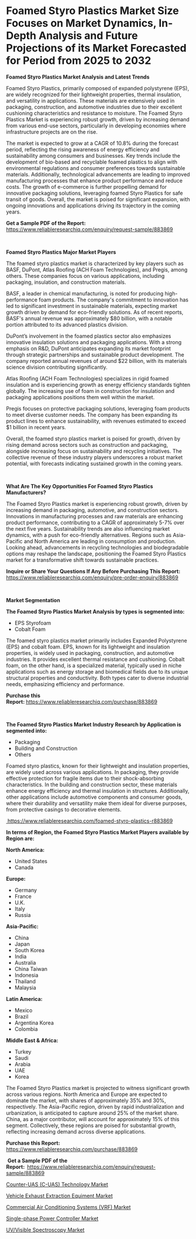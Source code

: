 <p><h1>Foamed Styro Plastics Market Size Focuses on Market Dynamics, In-Depth Analysis and Future Projections of its Market Forecasted for Period from 2025 to 2032</h1></p><p><strong>Foamed Styro Plastics Market Analysis and Latest Trends</strong></p>
<p><p>Foamed Styro Plastics, primarily composed of expanded polystyrene (EPS), are widely recognized for their lightweight properties, thermal insulation, and versatility in applications. These materials are extensively used in packaging, construction, and automotive industries due to their excellent cushioning characteristics and resistance to moisture. The Foamed Styro Plastics Market is experiencing robust growth, driven by increasing demand from various end-use sectors, particularly in developing economies where infrastructure projects are on the rise.</p><p>The market is expected to grow at a CAGR of 10.8% during the forecast period, reflecting the rising awareness of energy efficiency and sustainability among consumers and businesses. Key trends include the development of bio-based and recyclable foamed plastics to align with environmental regulations and consumer preferences towards sustainable materials. Additionally, technological advancements are leading to improved manufacturing processes that enhance product performance and reduce costs. The growth of e-commerce is further propelling demand for innovative packaging solutions, leveraging foamed Styro Plastics for safe transit of goods. Overall, the market is poised for significant expansion, with ongoing innovations and applications driving its trajectory in the coming years.</p></p>
<p><strong>Get a Sample PDF of the Report:&nbsp;</strong> <a href="https://www.reliableresearchiq.com/enquiry/request-sample/883869?utm_campaign=1876&utm_medium=2&utm_source=Github&utm_content=ia&utm_term=28022025&utm_id=foamed-styro-plastics">https://www.reliableresearchiq.com/enquiry/request-sample/883869</a></p>
<p>&nbsp;</p>
<p><strong>Foamed Styro Plastics Major Market Players</strong></p>
<p><p>The foamed styro plastics market is characterized by key players such as BASF, DuPont, Atlas Roofing (ACH Foam Technologies), and Pregis, among others. These companies focus on various applications, including packaging, insulation, and construction materials. </p><p>BASF, a leader in chemical manufacturing, is noted for producing high-performance foam products. The company's commitment to innovation has led to significant investment in sustainable materials, expecting market growth driven by demand for eco-friendly solutions. As of recent reports, BASF's annual revenue was approximately $80 billion, with a notable portion attributed to its advanced plastics division.</p><p>DuPont’s involvement in the foamed plastics sector also emphasizes innovative insulation solutions and packaging applications. With a strong emphasis on R&D, DuPont anticipates expanding its market footprint through strategic partnerships and sustainable product development. The company reported annual revenues of around $22 billion, with its materials science division contributing significantly.</p><p>Atlas Roofing (ACH Foam Technologies) specializes in rigid foamed insulation and is experiencing growth as energy efficiency standards tighten globally. The increasing use of foam in construction for insulation and packaging applications positions them well within the market. </p><p>Pregis focuses on protective packaging solutions, leveraging foam products to meet diverse customer needs. The company has been expanding its product lines to enhance sustainability, with revenues estimated to exceed $1 billion in recent years. </p><p>Overall, the foamed styro plastics market is poised for growth, driven by rising demand across sectors such as construction and packaging, alongside increasing focus on sustainability and recycling initiatives. The collective revenue of these industry players underscores a robust market potential, with forecasts indicating sustained growth in the coming years.</p></p>
<p>&nbsp;</p>
<p><strong>What Are The Key Opportunities For Foamed Styro Plastics Manufacturers?</strong></p>
<p><p>The Foamed Styro Plastics market is experiencing robust growth, driven by increasing demand in packaging, automotive, and construction sectors. Innovations in manufacturing processes and raw materials are enhancing product performance, contributing to a CAGR of approximately 5-7% over the next five years. Sustainability trends are also influencing market dynamics, with a push for eco-friendly alternatives. Regions such as Asia-Pacific and North America are leading in consumption and production. Looking ahead, advancements in recycling technologies and biodegradable options may reshape the landscape, positioning the Foamed Styro Plastics market for a transformative shift towards sustainable practices.</p></p>
<p><strong>Inquire or Share Your Questions If Any Before Purchasing This Report:</strong> <a href="https://www.reliableresearchiq.com/enquiry/pre-order-enquiry/883869?utm_campaign=1876&utm_medium=2&utm_source=Github&utm_content=ia&utm_term=28022025&utm_id=foamed-styro-plastics">https://www.reliableresearchiq.com/enquiry/pre-order-enquiry/883869</a></p>
<p>&nbsp;</p>
<p><strong>Market Segmentation</strong></p>
<p><strong>The Foamed Styro Plastics Market Analysis by types is segmented into:</strong></p>
<p><ul><li>EPS Styrofoam</li><li>Cobalt Foam</li></ul></p>
<p><p>The foamed styro plastics market primarily includes Expanded Polystyrene (EPS) and cobalt foam. EPS, known for its lightweight and insulation properties, is widely used in packaging, construction, and automotive industries. It provides excellent thermal resistance and cushioning. Cobalt foam, on the other hand, is a specialized material, typically used in niche applications such as energy storage and biomedical fields due to its unique structural properties and conductivity. Both types cater to diverse industrial needs, emphasizing efficiency and performance.</p></p>
<p><strong>Purchase this Report:&nbsp;</strong><a href="https://www.reliableresearchiq.com/purchase/883869?utm_campaign=1876&utm_medium=2&utm_source=Github&utm_content=ia&utm_term=28022025&utm_id=foamed-styro-plastics">https://www.reliableresearchiq.com/purchase/883869</a></p>
<p>&nbsp;</p>
<p><strong>The Foamed Styro Plastics Market Industry Research by Application is segmented into:</strong></p>
<p><ul><li>Packaging</li><li>Building and Construction</li><li>Others</li></ul></p>
<p><p>Foamed styro plastics, known for their lightweight and insulation properties, are widely used across various applications. In packaging, they provide effective protection for fragile items due to their shock-absorbing characteristics. In the building and construction sector, these materials enhance energy efficiency and thermal insulation in structures. Additionally, other applications include automotive components and consumer goods, where their durability and versatility make them ideal for diverse purposes, from protective casings to decorative elements.</p></p>
<p><a href="https://www.reliableresearchiq.com/foamed-styro-plastics-r883869?utm_campaign=1876&utm_medium=2&utm_source=Github&utm_content=ia&utm_term=28022025&utm_id=foamed-styro-plastics">&nbsp;https://www.reliableresearchiq.com/foamed-styro-plastics-r883869</a></p>
<p><strong>In terms of Region, the Foamed Styro Plastics Market Players available by Region are:</strong></p>
<p>
    <p> <strong> North America: </strong>
        <ul>
            <li>United States</li>
            <li>Canada</li>
        </ul>
        </p> 
    <p> <strong> Europe: </strong>
        <ul>
            <li>Germany</li>
            <li>France</li>
            <li>U.K.</li>
            <li>Italy</li>
            <li>Russia</li>
        </ul>
        </p> 
    <p> <strong> Asia-Pacific: </strong>
        <ul>
            <li>China</li>
            <li>Japan</li>
            <li>South Korea</li>
            <li>India</li>
            <li>Australia</li>
            <li>China Taiwan</li>
            <li>Indonesia</li>
            <li>Thailand</li>
            <li>Malaysia</li>
        </ul>
        </p> 
    <p> <strong> Latin America: </strong>
        <ul>
            <li>Mexico</li>
            <li>Brazil</li>
            <li>Argentina Korea</li>
            <li>Colombia</li>
        </ul>
        </p> 
    <p> <strong> Middle East & Africa: </strong>
        <ul>
            <li>Turkey</li>
            <li>Saudi</li>
            <li>Arabia</li>
            <li>UAE</li>
            <li>Korea</li>
        </ul>
    </p>
    </p>
<p><p>The Foamed Styro Plastics market is projected to witness significant growth across various regions. North America and Europe are expected to dominate the market, with shares of approximately 35% and 30%, respectively. The Asia-Pacific region, driven by rapid industrialization and urbanization, is anticipated to capture around 25% of the market share. China, as a major contributor, will account for approximately 15% of this segment. Collectively, these regions are poised for substantial growth, reflecting increasing demand across diverse applications.</p></p>
<p><strong>Purchase this Report: </strong><a href="https://www.reliableresearchiq.com/purchase/883869?utm_campaign=1876&utm_medium=2&utm_source=Github&utm_content=ia&utm_term=28022025&utm_id=foamed-styro-plastics">https://www.reliableresearchiq.com/purchase/883869</a></p>
<p>&nbsp;<strong>Get a Sample PDF of the Report:&nbsp;&nbsp;</strong><a href="https://www.reliableresearchiq.com/enquiry/request-sample/883869?utm_campaign=1876&utm_medium=2&utm_source=Github&utm_content=ia&utm_term=28022025&utm_id=foamed-styro-plastics">https://www.reliableresearchiq.com/enquiry/request-sample/883869</a></p>
<p><strong></strong></p>
<p><p><a href="https://github.com/beighgallisz/Market-Research-Report-List-1/blob/main/counter-uas-c-uas-technology-market.md?utm_campaign=1876&utm_medium=2&utm_source=Github&utm_content=ia&utm_term=28022025&utm_id=foamed-styro-plastics">Counter-UAS (C-UAS) Technology Market</a></p><p><a href="https://github.com/pizorirrerex/Market-Research-Report-List-1/blob/main/vehicle-exhaust-extraction-equiment-market.md?utm_campaign=1876&utm_medium=2&utm_source=Github&utm_content=ia&utm_term=28022025&utm_id=foamed-styro-plastics">Vehicle Exhaust Extraction Equiment Market</a></p><p><a href="https://github.com/MarciaRunte/Market-Research-Report-List-1/blob/main/commercial-air-conditioning-systems-vrf-market.md?utm_campaign=1876&utm_medium=2&utm_source=Github&utm_content=ia&utm_term=28022025&utm_id=foamed-styro-plastics">Commercial Air Conditioning Systems (VRF) Market</a></p><p><a href="https://github.com/altafvaraswj/Market-Research-Report-List-1/blob/main/single-phase-power-controller-market.md?utm_campaign=1876&utm_medium=2&utm_source=Github&utm_content=ia&utm_term=28022025&utm_id=foamed-styro-plastics">Single-phase Power Controller Market</a></p><p><a href="https://github.com/Chiragrp22/Market-Research-Report-List-7/blob/main/uvvisible-spectroscopy-market.md?utm_campaign=1876&utm_medium=2&utm_source=Github&utm_content=ia&utm_term=28022025&utm_id=foamed-styro-plastics">UV/Visible Spectroscopy Market</a></p></p>